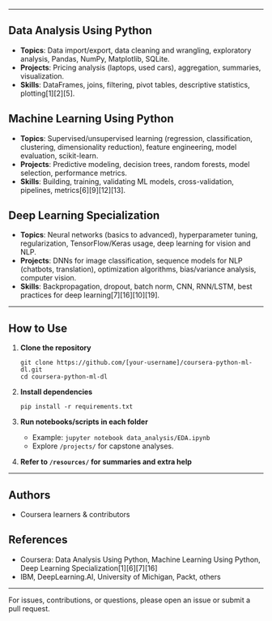 
---
## Data Analysis Using Python

- **Topics**: Data import/export, data cleaning and wrangling, exploratory analysis, Pandas, NumPy, Matplotlib, SQLite.
- **Projects**: Pricing analysis (laptops, used cars), aggregation, summaries, visualization.
- **Skills**: DataFrames, joins, filtering, pivot tables, descriptive statistics, plotting[1][2][5].

## Machine Learning Using Python

- **Topics**: Supervised/unsupervised learning (regression, classification, clustering, dimensionality reduction), feature engineering, model evaluation, scikit-learn.
- **Projects**: Predictive modeling, decision trees, random forests, model selection, performance metrics.
- **Skills**: Building, training, validating ML models, cross-validation, pipelines, metrics[6][9][12][13].

## Deep Learning Specialization

- **Topics**: Neural networks (basics to advanced), hyperparameter tuning, regularization, TensorFlow/Keras usage, deep learning for vision and NLP.
- **Projects**: DNNs for image classification, sequence models for NLP (chatbots, translation), optimization algorithms, bias/variance analysis, computer vision.
- **Skills**: Backpropagation, dropout, batch norm, CNN, RNN/LSTM, best practices for deep learning[7][16][10][19].

---
## How to Use

1. **Clone the repository**
    ```
    git clone https://github.com/[your-username]/coursera-python-ml-dl.git
    cd coursera-python-ml-dl
    ```
2. **Install dependencies**
    ```
    pip install -r requirements.txt
    ```
3. **Run notebooks/scripts in each folder**
    - Example: `jupyter notebook data_analysis/EDA.ipynb`
    - Explore `/projects/` for capstone analyses.

4. **Refer to `/resources/` for summaries and extra help**

---
## Authors

- Coursera learners & contributors

## References

- Coursera: Data Analysis Using Python, Machine Learning Using Python, Deep Learning Specialization[1][6][7][16]
- IBM, DeepLearning.AI, University of Michigan, Packt, others

---

For issues, contributions, or questions, please open an issue or submit a pull request.
